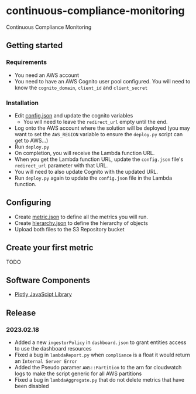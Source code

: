 # continuous-compliance-monitoring
Continuous Compliance Monitoring

## Getting started

### Requirements

* You need an AWS account
* You need to have an AWS Cognito user pool configured.  You will need to know the `cognito_domain`, `client_id` and `client_secret`

### Installation

* Edit [config.json](docs/config.md) and update the cognito variables
   * You will need to leave the `redirect_url` empty until the end.
* Log onto the AWS account where the solution will be deployed (you may want to set the `AWS_REGION` variable to ensure the `deploy.py` script can get to AWS...)
* Run `deploy.py`
* On completion, you will receive the Lambda function URL.
* When you get the Lambda function URL, update the `config.json` file's `redirect_url` parameter with that URL.
* You will need to also update Cognito with the updated URL.
* Run `deploy.py` again to update the `config.json` file in the Lambda function.

## Configuring

* Create [metric.json](docs/metric.md) to define all the metrics you will run.
* Create [hierarchy.json](docs/hierarchy.md) to define the hierarchy of objects
* Upload both files to the S3 Repository bucket

## Create your first metric

TODO

## Software Components

* [Plotly JavaScipt Library](https://plotly.com/javascript/)

## Release

### 2023.02.18

* Added a new `ingestorPolicy` in `dashboard.json` to grant entities access to use the dashboard resources
* Fixed a bug in `lambdaReport.py` when `compliance` is a float it would return an `Internal Server Error`
* Added the Pseudo paramer `AWS::Partition` to the arn for cloudwatch logs to make the script generic for all AWS partitions
* Fixed a bug in `lambdaAggregate.py` that do not delete metrics that have been disabled
